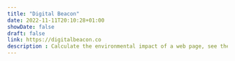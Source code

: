 ```yaml
---
title: "Digital Beacon"
date: 2022-11-11T20:10:28+01:00
showDate: false
draft: false
link: https://digitalbeacon.co
description : Calculate the environmental impact of a web page, see the breakdown and learn what measures can be taken to improve it.
---
```

